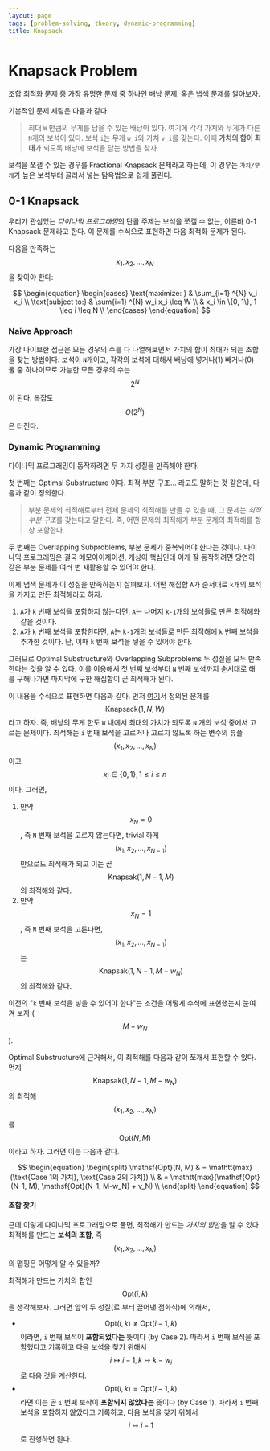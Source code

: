 ```yaml
---
layout: page
tags: [problem-solving, theory, dynamic-programming]
title: Knapsack
---
```


# Knapsack Problem

 조합 최적화 문제 중 가장 유명한 문제 중 하나인 배낭 문제, 혹은 냅색
 문제를 알아보자.

 기본적인 문제 세팅은 다음과 같다.

> 최대 `W` 만큼의 무게를 담을 수 있는 배낭이 있다. 여기에 각각 가치와
> 무게가 다른 `N`개의 보석이 있다. 보석 `i`는 무게 `w_i`와 가치
> `v_i`를 갖는다. 이때 **가치의 합이 최대**가 되도록 배낭에 보석을
> 담는 방법을 찾자.

 보석을 쪼갤 수 있는 경우를 Fractional Knapsack 문제라고 하는데, 이
 경우는 `가치/무게`가 높은 보석부터 골라서 넣는 탐욕법으로 쉽게
 풀린다.

## 0-1 Knapsack

 우리가 관심있는 *다이나믹 프로그래밍*의 단골 주제는 보석을 쪼갤 수
 없는, 이른바 0-1 Knapsack 문제라고 한다. 이 문제를 수식으로 표현하면
 다음 최적화 문제가 된다.

 다음을 만족하는 $$ x_1, x_2, ..., x_N $$ 을 찾아야 한다:

$$
\begin{equation}
\begin{cases}
    \text{maximize: } & \sum_{i=1} ^{N} v_i x_i \\
    \text{subject to:} & \sum{i=1} ^{N} w_i x_i \leq W \\
        & x_i \in \{0, 1\}, 1 \leq i \leq N \\
\end{cases}
\end{equation}
$$

### Naive Approach

 가장 나이브한 접근은 모든 경우의 수를 다 나열해보면서 가치의 합이
 최대가 되는 조합을 찾는 방법이다. 보석이 `N`개이고, 각각의 보석에
 대해서 배낭에 넣거나(1) 빼거나(0) 둘 중 하나이므로 가능한 모든 경우의
 수는 $$ 2^N $$ 이 된다. 복잡도 $$ O(2^N) $$은 터진다.

### Dynamic Programming

 다이나믹 프로그래밍이 동작하려면 두 가지 성질을 만족해야
 한다.

 첫 번째는 Optimal Substructure 이다. 최적 부분 구조... 라고도 말하는
 것 같은데, 다음과 같이 정의한다.

> 부분 문제의 최적해로부터 전체 문제의 최적해를 만들 수 있을 때, 그
> 문제는 *최적 부분 구조*를 갖는다고 말한다. 즉, 어떤 문제의 최적해가
> 부분 문제의 최적해를 항상 포함한다.

 두 번째는 Overlapping Subproblems, 부분 문제가 중복되어야 한다는
 것이다. 다이나믹 프로그래밍은 결국 메모아이제이션, 캐싱이 핵심인데
 이게 잘 동작하려면 당연히 같은 부분 문제를 여러 번 재활용할 수 있어야
 한다.

 이제 냅색 문제가 이 성질을 만족하는지 살펴보자. 어떤 해집합 `A`가
 순서대로 `k`개의 보석을 가지고 만든 최적해라고 하자.
 1. `A`가 `k` 번째 보석을 포함하지 않는다면, `A`는 나머지 `k-1`개의
    보석들로 만든 최적해와 같을 것이다.
 2. `A`가 `k` 번째 보석을 포함한다면, `A`는 `k-1`개의 보석들로 만든
    최적해에 `k` 번째 보석을 추가한 것이다. 단, 이때 `k` 번째 보석을
    넣을 수 있어야 한다.

 그러므로 Optimal Substructure와 Overlapping Subproblems 두 성질을
 모두 만족한다는 것을 알 수 있다. 이를 이용해서 첫 번째 보석부터 `N`
 번째 보석까지 순서대로 해를 구해나가면 마지막에 구한 해집합이 곧
 최적해가 된다.

 이 내용을 수식으로 표현하면 다음과 같다. 먼저 [여기](#0-1-knapsack)서
 정의된 문제를 $$ \mathsf{Knapsack}(1, N, W) $$ 라고 하자. 즉, 배낭의
 무게 한도 `W` 내에서 최대의 가치가 되도록 `N` 개의 보석 중에서 고르는
 문제이다. 최적해는 `i` 번째 보석을 고르거나 고르지 않도록 하는 변수의
 튜플 $$ (x_1, x_2, ..., x_N) $$ 이고 $$ x_i \in \{0, 1\}, 1 \leq i
 \leq n $$ 이다. 그러면,
 1. 만약 $$ x_N = 0 $$, 즉 `N` 번째 보석을 고르지 않는다면, trivial
    하게 $$ (x_1, x_2, ..., x_{N-1}) $$ 만으로도 최적해가 되고 이는 곧
    $$ \mathsf{Knapsak}(1, N-1, M) $$의 최적해와 같다.
 2. 만약 $$ x_N = 1 $$, 즉 `N` 번째 보석을 고른다면, $$ (x_1, x_2,
    ..., x_{N-1}) $$ 는 $$ \mathsf{Knapsak}(1, N-1, M - w_N) $$의
    최적해와 같다.

 이전의 "`k` 번째 보석을 넣을 수 있어야 한다"는 조건을 어떻게 수식에
 표현했는지 눈여겨 보자 ($$ M - w_N $$).

 Optimal Substructure에 근거해서, 이 최적해를 다음과 같이 쪼개서
 표현할 수 있다. 먼저 $$ \mathsf{Knapsak}(1, N-1, M - w_N) $$의 최적해
 $$ (x_1, x_2, ..., x_N) $$ 를 $$ \mathsf{Opt}(N, M) $$ 이라고
 하자. 그러면 이는 다음과 같다.

$$
\begin{equation}
\begin{split}
\mathsf{Opt}(N, M) & =  \mathtt{max}(\text{Case 1의 가치}, \text{Case 2의 가치}) \\
    & =  \mathtt{max}(\mathsf{Opt}(N-1, M), \mathsf{Opt}(N-1, M-w_N) + v_N) \\
\end{split}
\end{equation}
$$

#### 조합 찾기

 근데 이렇게 다이나믹 프로그래밍으로 풀면, 최적해가 만드는 *가치의
 합*만을 알 수 있다. 최적해를 만드는 **보석의 조합**, 즉 $$ (x_1, x_2,
 ..., x_N) $$ 의 맵핑은 어떻게 알 수 있을까?

 최적해가 만드는 가치의 합인 $$ \mathsf{Opt}(i, k) $$ 을
 생각해보자. 그러면 앞의 두 성질(로 부터 끌어낸 점화식)에 의해서,

 - $$ \mathsf{Opt}(i, k) \neq \mathsf{Opt}(i - 1, k) $$ 이라면, `i`
   번째 보석이 **포함되었다는** 뜻이다 (by Case 2). 따라서 `i` 번째
   보석을 포함했다고 기록하고 다음 보석을 찾기 위해서 $$ i \mapsto i -
   1, k \mapsto k - w_i $$ 로 다음 것을 계산한다.
 - $$ \mathsf{Opt}(i, k) = \mathsf{Opt}(i - 1, k) $$ 라면 이는 곧
   `i` 번째 보삭이 **포함되지 않았다는** 뜻이다 (by Case 1). 따라서
   `i` 번째 보석을 포함하지 않았다고 기록하고, 다음 보석을 찾기 위해서
   $$ i \mapsto i - 1 $$ 로 진행하면 된다.
